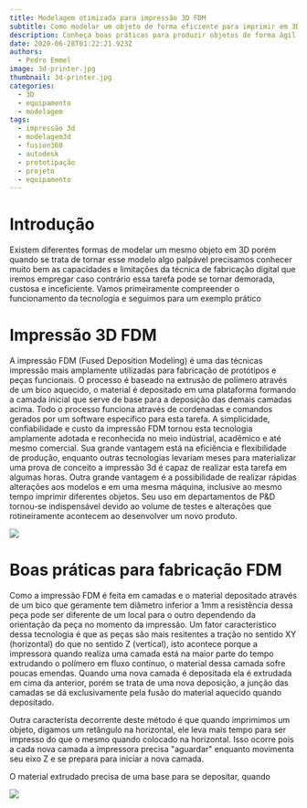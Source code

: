 ```yaml
---
title: Modelagem otimizada para impressão 3D FDM
subtitle: Como modelar um objeto de forma eficiente para imprimir em 3D?
description: Conheça boas práticas para produzir objetos de forma ágil e resistente
date: 2020-06-28T01:22:21.923Z
authors:
  - Pedro Emmel
image: 3d-printer.jpg
thumbnail: 3d-printer.jpg
categories:
  - 3D
  - equipamento
  - modelagem
tags:
  - impressão 3d
  - modelagem3d
  - fusion360
  - autodesk
  - prototipação
  - projeto
  - equipamento
---
```

# Introdução

Existem diferentes formas de modelar um mesmo objeto em 3D porém quando se trata de tornar esse modelo algo palpável precisamos conhecer muito bem as capacidades e limitações da técnica de fabricação digital que iremos empregar caso contrário essa tarefa pode se tornar demorada, custosa e inceficiente.  Vamos primeiramente compreender o funcionamento da tecnologia e seguimos para um exemplo prático



# Impressão 3D FDM

A impressão FDM (Fused Deposition Modeling) é uma das técnicas impressão mais amplamente utilizadas para fabricação de protótipos e peças funcionais. O processo é baseado na extrusão de polímero através de um bico aquecido, o material é depositado em uma plataforma formando a camada inicial que serve de base para a deposição das demais camadas acima. Todo o processo funciona através de cordenadas e comandos gerados por um software específico para esta tarefa. A simplicidade, confiabilidade e custo da impressão FDM tornou esta tecnologia amplamente adotada e reconhecida no meio indústrial, acadêmico e até mesmo comercial.  Sua grande vantagem está na eficiência e flexibilidade de produção, enquanto outras tecnologias levariam meses para materializar uma prova de conceito a impressão 3d é capaz de realizar esta tarefa em algumas horas. Outra grande vantagem é a possibilidade de realizar rápidas alterações aos modelos e em uma mesma máquina, inclusive ao mesmo tempo imprimir diferentes objetos. Seu uso em departamentos de P&D tornou-se indispensável devido ao volume de testes e alterações que rotineiramente acontecem ao desenvolver um novo produto.

![](c2c56986e5242fca-3d-printing-a-look-at-four-types-of-additive-manufacturing.gif)

# Boas práticas para fabricação FDM

Como a impressão FDM é feita em camadas e o material depositado através de um bico que geramente tem diâmetro inferior a 1mm a resistência dessa peça pode ser diferente de um local para o outro dependendo da orientação da peça no momento da impressão. Um fator característico dessa tecnologia é que as peças são mais resitentes a tração no sentido XY (horizontal) do que no sentido Z (vertical), isto acontece porque a impressora quando realiza uma camada está na maior parte do tempo extrudando o polímero em fluxo contínuo, o material dessa camada sofre poucas emendas. Quando uma nova camada é depositada ela é extrudada em cima da anterior, porém se trata de uma nova deposição, a junção das camadas se dá exclusivamente pela fusão do material aquecido quando depositado. 

Outra característa decorrente deste método é que quando imprimimos um objeto, digamos um retângulo na horizontal, ele leva mais tempo para ser impresso do que o mesmo quando colocado na horizontal. Isso ocorre pois a cada nova camada a impressora precisa "aguardar" enquanto movimenta seu eixo Z e se prepara para iniciar a nova camada.

O material extrudado precisa de uma base para se depositar, quando 

![](3d-printing-timeline-header.gif)